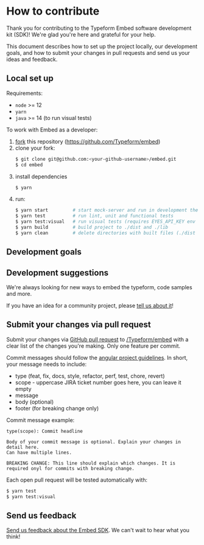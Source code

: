 # How to contribute

Thank you for contributing to the Typeform Embed software development kit (SDK)! We're glad you're here and grateful for your help.

This document describes how to set up the project locally, our development goals, and how to submit your changes in pull requests and send us your ideas and feedback.

## Local set up

Requirements:

- `node` >= 12
- `yarn`
- `java` >= 14 (to run visual tests)

To work with Embed as a developer:

1. [fork](https://help.github.com/en/github/getting-started-with-github/fork-a-repo) this repository (https://github.com/Typeform/embed)
2. clone your fork:
   ```bash
   $ git clone git@github.com:<your-github-username>/embed.git
   $ cd embed
   ```
3. install dependencies
   ```bash
   $ yarn
   ```
4. run:
   ```bash
   $ yarn start         # start mock-server and run in development the renderer
   $ yarn test          # run lint, unit and functional tests
   $ yarn test:visual   # run visual tests (requires EYES_API_KEY env var for AppliTools)
   $ yarn build         # build project to ./dist and ./lib
   $ yarn clean         # delete directories with built files (./dist and ./lib)
   ```

## Development goals

<!-- * TODO: add items to this bullet list of your current goals for Embed -->
<!-- * TODO: add any priorities you want readers to know about -->

## Development suggestions

<!-- TODO: add any "wishlist" items you hope someone might develop -->

We're always looking for new ways to embed the typeform, code samples and more.

If you have an idea for a community project, please [tell us about it](https://tfproductops.typeform.com/to/RGpsdc)!

## Submit your changes via pull request

Submit your changes via [GitHub pull request](https://help.github.com/articles/about-pull-requests/) to [/Typeform/embed](https://github.com/Typeform/embed/pulls) with a clear list of the changes you're making. Only one feature per commit.

Commit messages should follow the [angular project guidelines](https://github.com/angular/angular.js/blob/master/DEVELOPERS.md#commits). In short, your message needs to include:

- type (feat, fix, docs, style, refactor, perf, test, chore, revert)
- scope - uppercase JIRA ticket number goes here, you can leave it empty
- message
- body (optional)
- footer (for breaking change only)

Commit message example:

```
type(scope): Commit headline

Body of your commit message is optional. Explain your changes in detail here.
Can have multiple lines.

BREAKING CHANGE: This line should explain which changes. It is required onyl for commits with breaking change.
```

Each open pull request will be tested automatically with:

```bash
$ yarn test
$ yarn test:visual
```

## Send us feedback

[Send us feedback about the Embed SDK](https://tfproductops.typeform.com/to/RGpsdc). We can't wait to hear what you think!
